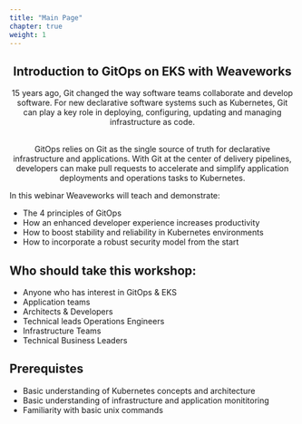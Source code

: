 ```yaml
---
title: "Main Page"
chapter: true
weight: 1
---
```


<div style="text-align: center">
<h2>Introduction to GitOps on EKS with Weaveworks</h2>

15 years ago, Git changed the way software teams collaborate and develop software. For new declarative software systems such as Kubernetes, Git can play a key role in deploying, configuring, updating and managing infrastructure as code. <br><br>

GitOps relies on Git as the single source of truth for declarative infrastructure and applications. With Git at the center of delivery pipelines, developers can make pull requests to accelerate and simplify application deployments and operations tasks to Kubernetes.
 
</div>

In this webinar Weaveworks will teach and demonstrate: 

* The 4 principles of GitOps 
* How an enhanced developer experience increases productivity  
* How to boost stability and reliability in Kubernetes environments
* How to incorporate a robust security model from the start  


## Who should take this workshop:

* Anyone who has interest in GitOps & EKS 
* Application teams
* Architects & Developers
* Technical leads Operations Engineers
* Infrastructure Teams
* Technical Business Leaders

## Prerequistes

* Basic understanding of Kubernetes concepts and architecture
* Basic understanding of infrastructure and application monititoring
* Familiarity with basic unix commands
